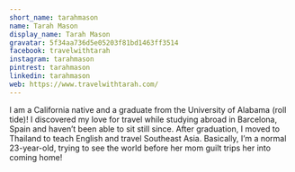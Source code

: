 ```yaml
---
short_name: tarahmason
name: Tarah Mason
display_name: Tarah Mason
gravatar: 5f34aa736d5e05203f81bd1463ff3514
facebook: travelwithtarah
instagram: tarahmason
pintrest: tarahmason
linkedin: tarahmason
web: https://www.travelwithtarah.com/
---
```

I am a California native and a graduate from the University of Alabama (roll tide)! I discovered my love for travel while studying abroad in Barcelona, Spain and haven’t been able to sit still since. After graduation, I moved to Thailand to teach English and travel Southeast Asia. Basically, I’m a normal 23-year-old, trying to see the world before her mom guilt trips her into coming home!